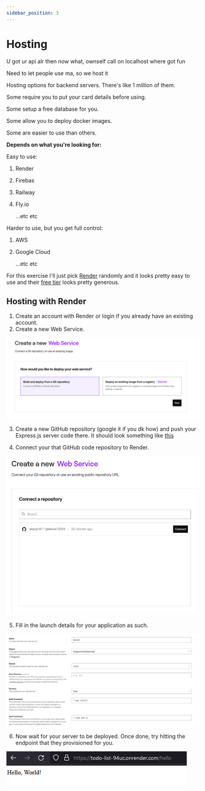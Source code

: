 ```yaml
---
sidebar_position: 3
---
```


# Hosting

U got ur api alr then now what, ownself call on localhost where got fun

Need to let people use ma, so we host it

Hosting options for backend servers. There's like 1 million of them.

Some require you to put your card details before using.

Some setup a free database for you.

Some allow you to deploy docker images.

Some are easier to use than others.

**Depends on what you're looking for:**

Easy to use:

1. Render
2. Firebas
3. Railway
4. Fly.io

   ...etc etc

Harder to use, but you get full control:

1. AWS
2. Google Cloud

   ...etc etc

For this exercise I'll just pick [Render](https://render.com/) randomly and it looks pretty easy to use and their [free tier](https://dashboard.render.com/billing#free-usage) looks pretty generous.

## Hosting with Render

1. Create an account with Render or login if you already have an existing account.
2. Create a new Web Service.

![create new web service](images/hosting/web-service.png)

3. Create a new GitHub repository (google it if you dk how) and push your Express.js server code there. It should look something like [this](https://github.com/seanjin97/geekout-2024/tree/master/hosting)

4. Connect your that GitHub code repository to Render.

![connect to a repo](images/hosting/connect-repo.png)

5. Fill in the launch details for your application as such.

![launch detail](images/hosting/launch-details.png)

6. Now wait for your server to be deployed. Once done, try hitting the endpoint that they provisioned for you.

![hosted](images/hosting/hosted.png)
